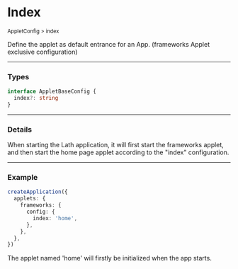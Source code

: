 # Index

<small>AppletConfig > index</small>

Define the applet as default entrance for an App. (frameworks Applet exclusive configuration)

---

<h3>Types</h3>

```ts
interface AppletBaseConfig {
  index?: string
}
```

---

<h3>Details</h3>

When starting the Lath application, it will first start the frameworks applet, and then start the home page applet according to the "index" configuration.

---

<h3>Example</h3>

```ts
createApplication({
  applets: {
    frameworks: {
      config: {
        index: 'home',
      },
    },
  },
})
```

The applet named 'home' will firstly be initialized when the app starts.
